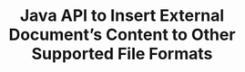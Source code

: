 ---
############################# Static ############################
layout: "auto-gen-gist"
draft: false
path: "assembly/java/document/xlsx"
otherformats: PDF HTML XPS TIFF MHTML TXT XAML EPUB SVG PS PCL XML OTT OXPS MD POT OTP DOC DOCX DOCM DOT DOTX DOTM RTF ODT OTT XLS XLT XLSM XLTX XLTM XLSB ODS PPT PPTX PPTM PPS PPSX PPSM  POTX POTM ODP EML EMLX MSG 

############################# Head ############################
head_title: "Java API: Add External Document’s Content to XLSX File Formats"
head_description: "GroupDocs.Assembly Java API allows dynamic insertion of external document’s content to various file formats like PDF, DOCX, RTF, XLSX, CSV, PPTX, EML, MSG & more."

############################# Header ############################
title: "Java API to Insert External Document’s Content to Other Supported File Formats"
description: "GroupDocs.Assembly for Java provides features for inserting external document’s content to reports, emails & various supported file formats like PDF, DOC, DOCX, XLSX, CSV, PPTX, EML,  MSG & more."

######################### Download Button #######################
button:
    enable: true

############################# About ############################
about:
    enable: true
    title: "How to Insert External Document’s Content to Other Popular File Formats via Java?"
    content: |
       A document or file is an electronic copy or hard copy containing information that can be retrieved at some later stage by the user. According to Wikipedia a document can be structured, like tabular documents, lists, forms, or scientific chart, semi-structured like a book or a newspaper article, or unstructured like a handwritten note. GroupDocs.Assembly for Java is a very useful API enables software developers to build powerful application for document automation and reporting. It fully support identifying and working with numerous document formats such as PDF, Microsoft Word, Excel worksheets, PowerPoint, , HTML, Outlook email and many more. It supports numerous advanced features working with reports such as manipulating template elements, lists report, chart reports, table reports and so on. Moreover, The API also fully supports several advanced features related to documents content addition and modification, such as adding contents to a document page, Inserting data to spreadsheet cells, contents replacement, adding contents to a presentation slide and many more. 

############################# content ############################
steps:
    enable: true
    block:
    - title_left: "Add External File Contents to Word Document via Java"
      content_left: |
       GroupDocs.Assembly Java API helps computer programmers to handle documents manipulation tasks inside their own Java apps. It fully supports file contents of an external document to various types of documents typers. The following Java code example shows how to add the contents of outer file to a Word processing document with just a couple of lines of code. 

      title_right: "How to Insert  Document's Content to XLSX File"
      content_right: |
        * Setting source document template
        * Setting destination document report 
        * Create an instance of [DocumentAssembler](https://apireference.groupdocs.com/assembly/java/com.groupdocs.assembly/DocumentAssembler) class 
        * Call [AssembleDocument](https://apireference.groupdocs.com/assembly/java/com.groupdocs.assembly/DocumentAssembler#assembleDocument-java.io.InputStream-java.io.OutputStream-com.groupdocs.assembly.LoadSaveOptions-com.groupdocs.assembly.DataSourceInfo...-) method to assemble document. It supports
          * The stream to read a template document from.
          * The stream to write a result document.
          * Specifies additional options for document loading and saving.
          *  Provides information on data source objects to be used.

      gisthash: "abb65f9e514add59870865121ed3c526"
      gistfile: "insert_documents_to_word_processing.java"

    - title_left: "Add External File's Contents to Email Messages via Java"
      content_left: |
       GroupDocs.Assembly Java API has included functionality for dynamic external document's content inserttion to several popular documents file formats and email messages. The below java code shows how programmers can add outer document's content to their Email documents without any exteranl application. 

      title_right: "Insert Document's Contents to An Email Message via C#"
      content_right: |
        * Setting source document template
        * Setting destination document report 
        * Create an instance of [DocumentAssembler](https://apireference.groupdocs.com/assembly/java/com.groupdocs.assembly/DocumentAssembler) class 
        * Call [AssembleDocument](https://apireference.groupdocs.com/assembly/java/com.groupdocs.assembly/DocumentAssembler#assembleDocument-java.io.InputStream-java.io.OutputStream-com.groupdocs.assembly.LoadSaveOptions-com.groupdocs.assembly.DataSourceInfo...-) method to assemble document. It supports
          * The stream to read a template document from.
          * The stream to write a result document.
          * Specifies additional options for document loading and saving.
          *  Provides information on data source objects to be used.

      gisthash: "b72d7608548993ffbe62f97c798ba021"
      gistfile: "Insert_dynamic_documents_to_emails.java"

    - title_left: "System Requirements"
      content_left: |
        GroupDocs.Assembly Java APIs are supported on all major platforms and operating systems. It can generate documents in Microsoft Word, Excel, PowerPoint, Outlook, OpenOffice & 50+ other formats. For complete system requirements guide, please visit [system requirements](https://docs.groupdocs.com/assembly/java/system-requirements/) Before executing the code below, please make sure that you have the following prerequisites installled on your system:
        * Operating Systems: Microsoft Windows, Linux, MacOS
        * Java Versions Support: J2SE 7.0 (1.7), J2SE 8.0 (1.8) or above
        * Get the latest version of GroupDocs.Assembly Java APIs from [Maven](https://mvnrepository.com/artifact/com.groupdocs/groupdocs-assembly/)
        
      title_right: "Why Use GroupDocs.Assembly"
      content_right: |
        * Create custom documents from templates.
        * Dynamically attach email attachments.
        * No additional software is required to create and automate documents.
        * Generates an output document based on the data source.
        * Dynamically insert out document content in report
        * Apply formula during spreadsheet assembly.
        * Provides support for Multiple data formats
        * Sequential data operations support. 

demos:
    enable: true
        

about_formats:
    enable: true


more_formats:
    enable: true


back_to_top:
    enable: true
---